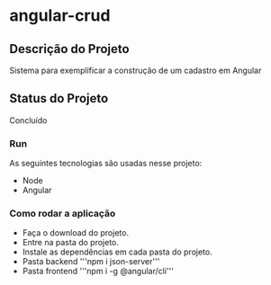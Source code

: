 # angular-crud

## Descrição do Projeto
Sistema para exemplificar a construção de um cadastro em Angular

## Status do Projeto
Concluído

### Run
As seguintes tecnologias são usadas nesse projeto:
 - Node
 - Angular

### Como rodar a aplicação
 - Faça o download do projeto.
 - Entre na pasta do projeto.
 - Instale as dependências em cada pasta do projeto.
 - Pasta backend '''npm i json-server'''
 - Pasta frontend '''npm i -g @angular/cli'''
